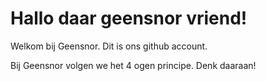 # Hallo daar geensnor vriend!

Welkom bij Geensnor. Dit is ons github account.

Bij Geensnor volgen we het 4 ogen principe. Denk daaraan!
